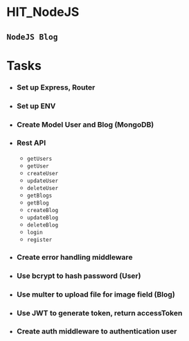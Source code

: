 # HIT_NodeJS
## `NodeJS Blog`
# Tasks
+ ### Set up Express, Router
+ ### Set up ENV
+ ### Create Model User and Blog (MongoDB)
+ ### Rest API
    + `getUsers`
    + `getUser`
    + `createUser`
    + `updateUser`
    + `deleteUser`
    + `getBlogs`
    + `getBlog`
    + `createBlog`
    + `updateBlog`
    + `deleteBlog`
    + `login`
    + `register`
+ ### Create error handling middleware
+ ### Use bcrypt to hash password (User)
+ ### Use multer to upload file for image field (Blog)
+ ### Use JWT to generate token, return accessToken
+ ### Create auth middleware to authentication user
